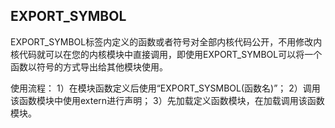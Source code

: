 ## EXPORT_SYMBOL

EXPORT_SYMBOL标签内定义的函数或者符号对全部内核代码公开，不用修改内核代码就可以在您的内核模块中直接调用，即使用EXPORT_SYMBOL可以将一个函数以符号的方式导出给其他模块使用。

使用流程：
1）在模块函数定义后使用“EXPORT_SYSMBOL(函数名)”；
2）调用该函数模块中使用extern进行声明；
3）先加载定义函数模块，在加载调用该函数模块。

